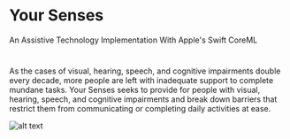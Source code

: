 # Your Senses
An Assistive Technology Implementation With Apple's Swift CoreML 
# 

As the cases of visual, hearing, speech, and cognitive impairments double every decade, more people are left with inadequate support to complete mundane tasks. Your Senses seeks to provide for people with visual, hearing, speech, and cognitive impairments and break down barriers that restrict them from communicating or completing daily activities at ease.

![alt text](https://github.com/[username]/[reponame]/blob/[branch]/image.jpg?raw=true)
